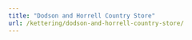 ```yaml
---
title: "Dodson and Horrell Country Store"
url: /kettering/dodson-and-horrell-country-store/
---
```

